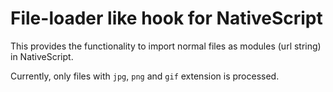 File-loader like hook for NativeScript
======================================

This provides the functionality to import normal files as modules (url string) in NativeScript.

Currently, only files with `jpg`, `png` and `gif` extension is processed.
